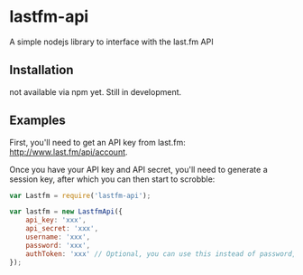 # lastfm-api

A simple nodejs library to interface with the last.fm API

## Installation
not available via npm yet.  Still in development.

## Examples

First, you'll need to get an API key from last.fm: http://www.last.fm/api/account.

Once you have your API key and API secret, you'll need to generate a session key, after which you can then start to scrobble:

```js
var Lastfm = require('lastfm-api');

var lastfm = new LastfmApi({
	api_key: 'xxx',
	api_secret: 'xxx',
	username: 'xxx',
	password: 'xxx',
	authToken: 'xxx' // Optional, you can use this instead of password, where authToken = md5(username + md5(password))
});

